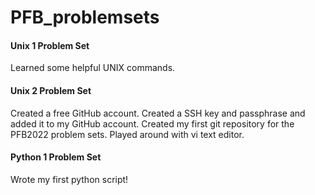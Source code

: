 # PFB_problemsets

#### Unix 1 Problem Set

Learned some helpful UNIX commands.

#### Unix 2 Problem Set

Created a free GitHub account.
Created a SSH key and passphrase and added it to my GitHub account.
Created my first git repository for the PFB2022 problem sets.
Played around with vi text editor.

#### Python 1 Problem Set

Wrote my first python script!
